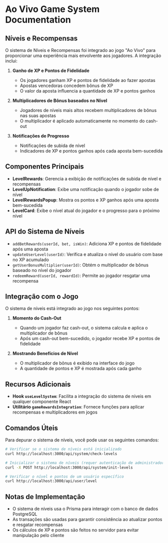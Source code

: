 # Ao Vivo Game System Documentation

## Níveis e Recompensas

O sistema de Níveis e Recompensas foi integrado ao jogo "Ao Vivo" para proporcionar uma experiência mais envolvente aos jogadores. A integração inclui:

1. **Ganho de XP e Pontos de Fidelidade**
   - Os jogadores ganham XP e pontos de fidelidade ao fazer apostas
   - Apostas vencedoras concedem bônus de XP
   - O valor da aposta influencia a quantidade de XP e pontos ganhos

2. **Multiplicadores de Bônus baseados no Nível**
   - Jogadores de níveis mais altos recebem multiplicadores de bônus nas suas apostas
   - O multiplicador é aplicado automaticamente no momento do cash-out

3. **Notificações de Progresso**
   - Notificações de subida de nível
   - Indicadores de XP e pontos ganhos após cada aposta bem-sucedida

## Componentes Principais

- **LevelRewards**: Gerencia a exibição de notificações de subida de nível e recompensas
- **LevelUpNotification**: Exibe uma notificação quando o jogador sobe de nível
- **LevelRewardsPopup**: Mostra os pontos e XP ganhos após uma aposta bem-sucedida
- **LevelCard**: Exibe o nível atual do jogador e o progresso para o próximo nível

## API do Sistema de Níveis

- `addBetRewards(userId, bet, isWin)`: Adiciona XP e pontos de fidelidade após uma aposta
- `updateUserLevel(userId)`: Verifica e atualiza o nível do usuário com base no XP acumulado
- `getUserBonusMultiplier(userId)`: Obtém o multiplicador de bônus baseado no nível do jogador
- `redeemReward(userId, rewardId)`: Permite ao jogador resgatar uma recompensa

## Integração com o Jogo

O sistema de níveis está integrado ao jogo nos seguintes pontos:

1. **Momento do Cash-Out**
   - Quando um jogador faz cash-out, o sistema calcula e aplica o multiplicador de bônus
   - Após um cash-out bem-sucedido, o jogador recebe XP e pontos de fidelidade

2. **Mostrando Benefícios de Nível**
   - O multiplicador de bônus é exibido na interface do jogo
   - A quantidade de pontos e XP é mostrada após cada ganho

## Recursos Adicionais

- **Hook `useLevelSystem`**: Facilita a integração do sistema de níveis em qualquer componente React
- **Utilitário `gameRewardsIntegration`**: Fornece funções para aplicar recompensas e multiplicadores em jogos

## Comandos Úteis

Para depurar o sistema de níveis, você pode usar os seguintes comandos:

```bash
# Verificar se o sistema de níveis está inicializado
curl http://localhost:3000/api/system/check-levels

# Inicializar o sistema de níveis (requer autenticação de administrador)
curl -X POST http://localhost:3000/api/system/init-levels

# Verificar o nível e pontos de um usuário específico
curl http://localhost:3000/api/user/level
```

## Notas de Implementação

- O sistema de níveis usa o Prisma para interagir com o banco de dados PostgreSQL
- As transações são usadas para garantir consistência ao atualizar pontos e resgatar recompensas
- Os cálculos de XP e pontos são feitos no servidor para evitar manipulação pelo cliente